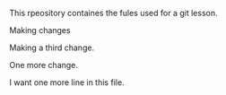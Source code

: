 This rpeository containes the fules used for a git lesson.

Making changes

Making a third change. 

One more change.

I want one more line in this file.
